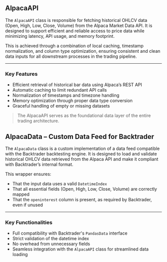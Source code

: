 ## AlpacaAPI 

The `AlpacaAPI` class is responsible for fetching historical OHLCV data (Open, High, Low, Close, Volume) from the Alpaca Market Data API. It is designed to support efficient and reliable access to price data while minimizing latency, API usage, and memory footprint.

This is achieved through a combination of local caching, timestamp normalization, and column type optimization, ensuring consistent and clean data inputs for all downstream processes in the trading pipeline.

---

### Key Features

- Efficient retrieval of historical bar data using Alpaca’s REST API  
- Automatic caching to limit redundant API calls  
- Normalization of timestamps and timezone handling  
- Memory optimization through proper data type conversion  
- Graceful handling of empty or missing datasets  

> The AlpacaAPI serves as the foundational data layer of the entire trading architecture.

## AlpacaData – Custom Data Feed for Backtrader

The `AlpacaData` class is a custom implementation of a data feed compatible with the Backtrader backtesting engine. It is designed to load and validate historical OHLCV data retrieved from the Alpaca API and make it compliant with Backtrader’s internal format.

This wrapper ensures:
- That the input data uses a valid `DatetimeIndex`
- That all essential fields (Open, High, Low, Close, Volume) are correctly mapped
- That the `openinterest` column is present, as required by Backtrader, even if unused

---

### Key Functionalities

- Full compatibility with Backtrader's `PandasData` interface  
- Strict validation of the datetime index  
- No overhead from unnecessary fields  
- Seamless integration with the `AlpacaAPI` class for streamlined data loading
